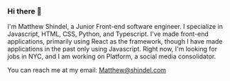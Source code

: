 ### Hi there 👋

I'm Matthew Shindel, a Junior Front-end software engineer. I specialize in Javascript, HTML, CSS, Python, and Typescript. I've made front-end applications, primarily using React as the framework, though I have made applications in the past only using Javascript. Right now, I'm looking for jobs in NYC, and I am working on Platform, a social media consolidator. 

You can reach me at my email:
[Matthew@shindel.com](matthew@shindel.com)


<!--
**MatthewShindel/MatthewShindel** is a ✨ _special_ ✨ repository because its `README.md` (this file) appears on your GitHub profile.

Here are some ideas to get you started:

- 🔭 I’m currently working on ...
- 🌱 I’m currently learning ...
- 👯 I’m looking to collaborate on ...
- 🤔 I’m looking for help with ...
- 💬 Ask me about ...
- 📫 How to reach me: ...
- 😄 Pronouns: ...
- ⚡ Fun fact: ...
-->
